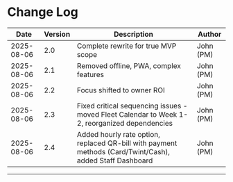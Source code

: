 # Change Log

| Date | Version | Description | Author |
|------|---------|-------------|--------|
| 2025-08-06 | 2.0 | Complete rewrite for true MVP scope | John (PM) |
| 2025-08-06 | 2.1 | Removed offline, PWA, complex features | John (PM) |
| 2025-08-06 | 2.2 | Focus shifted to owner ROI | John (PM) |
| 2025-08-06 | 2.3 | Fixed critical sequencing issues - moved Fleet Calendar to Week 1-2, reorganized dependencies | John (PM) |
| 2025-08-06 | 2.4 | Added hourly rate option, replaced QR-bill with payment methods (Card/Twint/Cash), added Staff Dashboard | John (PM) |

---
